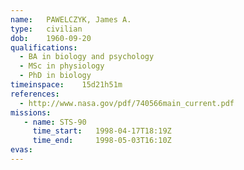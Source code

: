 ```yaml
---
name:	PAWELCZYK, James A.
type:	civilian
dob:	1960-09-20
qualifications:
  - BA in biology and psychology
  - MSc in physiology
  - PhD in biology
timeinspace:	15d21h51m
references:
  - http://www.nasa.gov/pdf/740566main_current.pdf
missions:
   - name: STS-90
     time_start:   1998-04-17T18:19Z
     time_end:     1998-05-03T16:10Z
evas:
---
```

